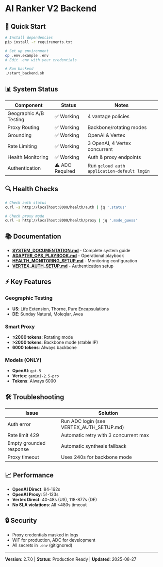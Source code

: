 # AI Ranker V2 Backend

## 🚀 Quick Start

```bash
# Install dependencies
pip install -r requirements.txt

# Set up environment
cp .env.example .env
# Edit .env with your credentials

# Run backend
./start_backend.sh
```

## 📊 System Status

| Component | Status | Notes |
|-----------|--------|-------|
| Geographic A/B Testing | ✅ Working | 4 vantage policies |
| Proxy Routing | ✅ Working | Backbone/rotating modes |
| Grounding | ✅ Working | OpenAI & Vertex |
| Rate Limiting | ✅ Working | 3 OpenAI, 4 Vertex concurrent |
| Health Monitoring | ✅ Working | Auth & proxy endpoints |
| Authentication | ⚠️ ADC Required | Run `gcloud auth application-default login` |

## 🔍 Health Checks

```bash
# Check auth status
curl -s http://localhost:8000/health/auth | jq '.status'

# Check proxy mode  
curl -s http://localhost:8000/health/proxy | jq '.mode_guess'
```

## 📚 Documentation

- **[SYSTEM_DOCUMENTATION.md](SYSTEM_DOCUMENTATION.md)** - Complete system guide
- **[ADAPTER_OPS_PLAYBOOK.md](ADAPTER_OPS_PLAYBOOK.md)** - Operational playbook
- **[HEALTH_MONITORING_SETUP.md](HEALTH_MONITORING_SETUP.md)** - Monitoring configuration
- **[VERTEX_AUTH_SETUP.md](VERTEX_AUTH_SETUP.md)** - Authentication setup

## ⚡ Key Features

### Geographic Testing
- **US**: Life Extension, Thorne, Pure Encapsulations
- **DE**: Sunday Natural, Moleqlar, Avea

### Smart Proxy
- **≤2000 tokens**: Rotating mode
- **>2000 tokens**: Backbone mode (stable IP)
- **6000 tokens**: Always backbone

### Models (ONLY)
- **OpenAI**: `gpt-5` 
- **Vertex**: `gemini-2.5-pro`
- **Tokens**: Always 6000

## 🛠️ Troubleshooting

| Issue | Solution |
|-------|----------|
| Auth error | Run ADC login (see VERTEX_AUTH_SETUP.md) |
| Rate limit 429 | Automatic retry with 3 concurrent max |
| Empty grounded response | Automatic synthesis fallback |
| Proxy timeout | Uses 240s for backbone mode |

## 📈 Performance

- **OpenAI Direct**: 84-162s
- **OpenAI Proxy**: 51-123s  
- **Vertex Direct**: 40-48s (US), 118-877s (DE)
- **No SLA violations**: All <480s timeout

## 🔒 Security

- Proxy credentials masked in logs
- WIF for production, ADC for development
- All secrets in `.env` (gitignored)

---
**Version**: 2.7.0 | **Status**: Production Ready | **Updated**: 2025-08-27